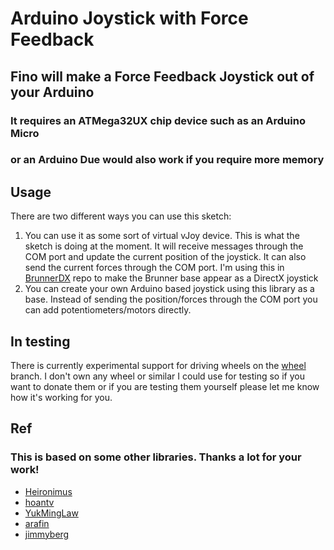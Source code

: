 # Arduino Joystick with Force Feedback

## Fino will make a Force Feedback Joystick out of your Arduino
### It requires an ATMega32UX chip device such as an Arduino Micro
### or an Arduino Due would also work if you require more memory

## Usage

There are two different ways you can use this sketch:
1. You can use it as some sort of virtual vJoy device. This is what the sketch is doing at the moment. It will receive messages through the COM port and update the current position of the joystick. It can also send the current forces through the COM port. I'm using this in [BrunnerDX](https://github.com/jmriego/brunnerdx) repo to make the Brunner base appear as a DirectX joystick
2. You can create your own Arduino based joystick using this library as a base. Instead of sending the position/forces through the COM port you can add potentiometers/motors directly.

## In testing

There is currently experimental support for driving wheels on the [wheel](https://github.com/jmriego/Fino/tree/wheel) branch. I don't own any wheel or similar I could use for testing so if you want to donate them or if you are testing them yourself please let me know how it's working for you.

## Ref

### This is based on some other libraries. Thanks a lot for your work!
* [Heironimus](https://github.com/MHeironimus/ArduinoJoystickLibrary)
* [hoantv](https://github.com/hoantv/VNWheel)
* [YukMingLaw](https://github.com/YukMingLaw/ArduinoJoystickWithFFBLibrary) 
* [arafin](https://github.com/araffin/arduino-robust-serial/)
* [jimmyberg](https://github.com/jimmyberg/LowPassFilter)
